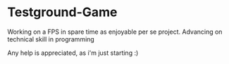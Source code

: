 # Testground-Game

Working on a FPS in spare time as enjoyable per se project.
Advancing on technical skill in programming

Any help is appreciated, as i'm just starting :)
